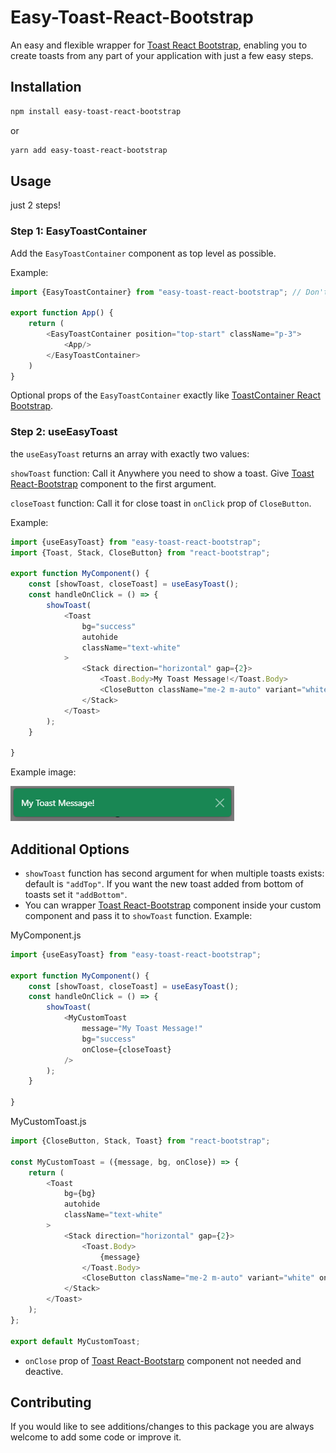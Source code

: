 
# Easy-Toast-React-Bootstrap

An easy and flexible wrapper for [Toast React Bootstrap](https://react-bootstrap.github.io/docs/components/toasts), enabling you to create toasts from any part of your application with just a few easy steps.


## Installation

```bash
npm install easy-toast-react-bootstrap
```
or
```bash
yarn add easy-toast-react-bootstrap
```

## Usage

just 2 steps!

### Step 1: EasyToastContainer

Add the `EasyToastContainer` component as top level as possible.

Example:

```javascript
import {EasyToastContainer} from "easy-toast-react-bootstrap"; // Don't forget to import this

export function App() {
    return (
        <EasyToastContainer position="top-start" className="p-3">
            <App/>
        </EasyToastContainer>
    )
}
```
Optional props of the `EasyToastContainer` exactly like [ToastContainer React Bootstrap](https://react-bootstrap.github.io/docs/components/toasts#toastcontainer).

### Step 2: useEasyToast

the `useEasyToast` returns an array with exactly two values:

`showToast` function: Call it Anywhere you need to show a toast. Give [Toast React-Bootstrap](https://react-bootstrap.github.io/docs/components/toasts#toast) component to the first argument.

`closeToast` function: Call it for close toast in `onClick` prop of `CloseButton`.

Example:
```javascript
import {useEasyToast} from "easy-toast-react-bootstrap";
import {Toast, Stack, CloseButton} from "react-bootstrap";

export function MyComponent() {
    const [showToast, closeToast] = useEasyToast();
    const handleOnClick = () => {
        showToast(
            <Toast
                bg="success"
                autohide
                className="text-white"
            >
                <Stack direction="horizontal" gap={2}>
                    <Toast.Body>My Toast Message!</Toast.Body>
                    <CloseButton className="me-2 m-auto" variant="white" onClick={closeToast}/>
                </Stack>
            </Toast>
        );
    }
    
}
```
Example image:

![Easy Toast React Bootstrap](https://github.com/2mkabir/easy-toast-react-bootstrap/blob/master/easy-toast-react-bootstrap.png?raw=true)



## Additional Options

- `showToast` function has second argument for when multiple toasts exists: default is `"addTop"`. If you want the new toast added from bottom of toasts set it `"addBottom"`.
- You can wrapper [Toast React-Bootstrap](https://react-bootstrap.github.io/docs/components/toasts#toast) component inside your custom component and pass it to `showToast` function.
  Example:

MyComponent.js
```javascript
import {useEasyToast} from "easy-toast-react-bootstrap";

export function MyComponent() {
    const [showToast, closeToast] = useEasyToast();
    const handleOnClick = () => {
        showToast(
            <MyCustomToast
                message="My Toast Message!"
                bg="success"
                onClose={closeToast}
            />
        );
    }
    
}

```
MyCustomToast.js
```javascript
import {CloseButton, Stack, Toast} from "react-bootstrap";

const MyCustomToast = ({message, bg, onClose}) => {
    return (
        <Toast
            bg={bg}
            autohide
            className="text-white"
        >
            <Stack direction="horizontal" gap={2}>
                <Toast.Body>
                    {message}
                </Toast.Body>
                <CloseButton className="me-2 m-auto" variant="white" onClick={onClose}/>
            </Stack>
        </Toast>
    );
};

export default MyCustomToast;

```

- `onClose` prop of [Toast React-Bootstarp](https://react-bootstrap.github.io/docs/components/toasts#toast) component not needed and deactive.
## Contributing

If you would like to see additions/changes to this package you are always welcome to add some code or improve it.

